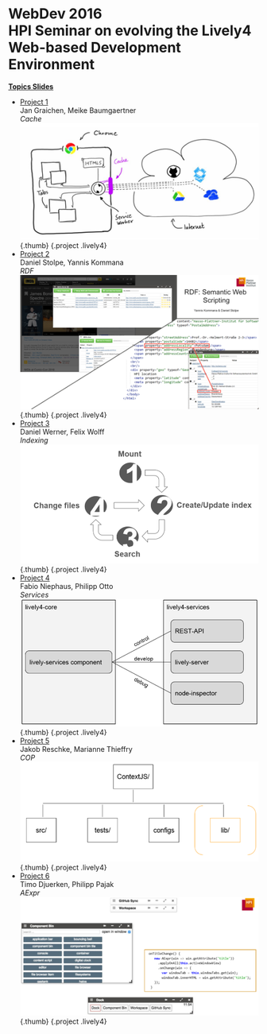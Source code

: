 # WebDev 2016 <br> HPI Seminar on evolving the Lively4 <br>Web-based Development Environment

<lively-import src="../_navigation.html"></lively-import>
<style data-src="../seminars.css"></style>


[**Topics Slides**](WebDev16.pdf)

- [Project 1](project_1/index.md) <br> Jan Graichen, Meike Baumgaertner<br> *Cache*  ![](project_1/figure.png){.thumb} {.project .lively4}
- [Project 2](project_2/index.md) <br> Daniel Stolpe, Yannis Kommana<br> *RDF*   ![](project_2/figure.png){.thumb} {.project .lively4}
-	[Project 3](project_3/index.md) <br> Daniel Werner, Felix Wolff<br> *Indexing*   ![](project_3/figure.png){.thumb} {.project .lively4}
- [Project 4](project_4/index.md) <br> Fabio Niephaus, Philipp Otto<br> *Services*   ![](project_4/figure.png){.thumb} {.project .lively4}
- [Project 5](project_5/index.md) <br> Jakob Reschke,  Marianne Thieffry<br> *COP* ![](project_5/figure.png){.thumb} {.project .lively4}
- [Project 6](project_6/index.md) <br> Timo Djuerken, Philipp Pajak<br> *AExpr*  ![](project_6/figure.png){.thumb} {.project .lively4}


<lively-import src="../_logo.html"></lively-import>
<lively-import src="../_footer.html"></lively-import>